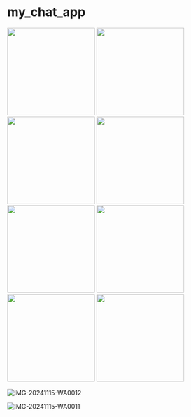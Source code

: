 # my_chat_app

<img src= "https://github.com/user-attachments/assets/145edde9-e071-4830-82d4-ed71a5de2414" width="200px">
<img src= "https://github.com/user-attachments/assets/f6cd005f-c222-4ef2-8694-7c6fccf2ae4c" width="200px">
<img src= "https://github.com/user-attachments/assets/5b34d49b-a9b7-4a58-aa03-252f123b94c1" width="200px">
<img src= "https://github.com/user-attachments/assets/65b79e5d-12e5-41ab-8a2c-efd59da57122" width="200px">
<img src= "https://github.com/user-attachments/assets/e2fad903-c05d-4768-8d4d-e1188c4a3300" width="200px">
<img src= "https://github.com/user-attachments/assets/37fb538d-91f6-4e1a-8f8b-f2e3aa8229a5" width="200px">
<img src= "https://github.com/user-attachments/assets/648a9e85-1911-4b5d-85be-e2b1413202b9" width="200px">
<img src= "https://github.com/user-attachments/assets/031d4f24-4c38-42f6-aeb8-dfadd4ef4d47" width="200px">






![IMG-20241115-WA0012](https://github.com/user-attachments/assets/de8d9a21-9e27-452f-b5b7-45527283d71c)


![IMG-20241115-WA0011](https://github.com/user-attachments/assets/6ac294b1-39e3-4453-9ffe-de634925e9f5)
